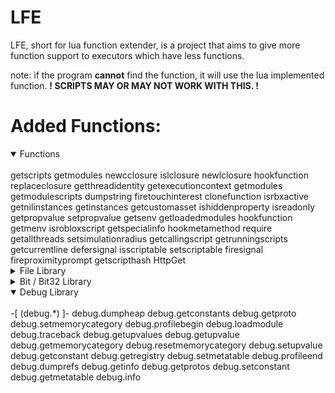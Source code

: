 # LFE
LFE, short for lua function extender, is a project that aims to give more function support to executors which have less functions.

note: if the program <strong>cannot</strong> find the function, it will use the lua implemented function.
<strong> ! SCRIPTS MAY OR MAY NOT WORK WITH THIS. ! </strong>


# Added Functions:

<details open>
<summary>Functions</summary>
<br>
getscripts
getmodules
newcclosure
islclosure
newlclosure
hookfunction
replaceclosure
getthreadidentity
getexecutioncontext
getmodules
getmodulescripts
dumpstring
firetouchinterest
clonefunction
isrbxactive
getnilinstances
getinstances
getcustomasset
ishiddenproperty
isreadonly
getpropvalue
setpropvalue
getsenv
getloadedmodules
hookfunction
getmenv
isrobloxscript
getspecialinfo
hookmetamethod
require
getallthreads
setsimulationradius
getcallingscript
getrunningscripts
getcurrentline
defersignal
isscriptable
setscriptable
firesignal
fireproximityprompt
getscripthash
HttpGet
</details>

<details>
<summary>File Library</summary>
i'm too lazy to write this out :p
</details>
<details>
<summary>Bit / Bit32 Library</summary>
i'm too lazy to write this out :p
</details>

<details open>
<summary>Debug Library</summary>
<br>
-[ (debug.*) ]-
debug.dumpheap
debug.getconstants
debug.getproto
debug.setmemorycategory
debug.profilebegin
debug.loadmodule
debug.traceback
debug.getupvalues
debug.getupvalue
debug.getmemorycategory
debug.resetmemorycategory
debug.setupvalue
debug.getconstant
debug.getregistry
debug.setmetatable
debug.profileend
debug.dumprefs
debug.getinfo
debug.getprotos
debug.setconstant
debug.getmetatable
debug.info
</details>

